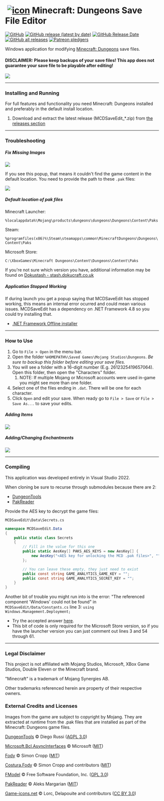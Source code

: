 # &nbsp;[![icon](MCDSaveEdit/Properties/icon.ico)]() Minecraft: Dungeons Save File Editor

[![GitHub](https://img.shields.io/github/license/cutflame/mcdsaveedit)](https://github.com/CutFlame/MCDSaveEdit/blob/master/LICENSE)
[![GitHub release (latest by date)](https://img.shields.io/github/v/release/cutflame/mcdsaveedit?label=latest)](https://github.com/CutFlame/MCDSaveEdit/releases/latest)
[![GitHub Release Date](https://img.shields.io/github/release-date/cutflame/mcdsaveedit)](https://github.com/CutFlame/MCDSaveEdit/releases/latest)
[![GitHub all releases](https://img.shields.io/github/downloads/cutflame/mcdsaveedit/total)](https://github.com/CutFlame/MCDSaveEdit/releases)
[![Patreon pledgers](https://img.shields.io/endpoint?url=https%3A%2F%2Fshieldsio-patreon.vercel.app%2Fapi%3Fusername%3Dcutflame%26type%3Dpatrons&style=flat)](https://patreon.com/cutflame)

Windows application for modifying [Minecraft: Dungeons](https://www.minecraft.net/en-us/about-dungeons/) save files.

#### DISCLAIMER: Please keep backups of your save files! This app does not guarantee your save file to be playable after editing!

<img src="Screenshots/screenshot.png"/>

---

### Installing and Running

For full features and functionality you need Minecraft: Dungeons installed and preferably in the default install location.

1. Download and extract the latest release (MCDSaveEdit_*.zip) from [the releases section](https://github.com/CutFlame/MCDSaveEdit/releases)

---

### Troubleshooting

##### Fix Missing Images

<img src="Screenshots/GameContentLocationDialog.png"/>

If you see this popup, that means it couldn't find the game content in the default location. You need to provide the path to these `.pak` files:

<img src="Screenshots/LocatePakFiles.png"/>

##### Default location of pak files

Minecraft Launcher:

`%localappdata%\Mojang\products\dungeons\dungeons\Dungeons\Content\Paks`

Steam:

`%programfiles(x86)%\Steam\steamapps\common\MinecraftDungeons\Dungeons\Content\Paks`

Microsoft Store:

`C:\XboxGames\Minecraft Dungeons\Content\Dungeons\Content\Paks`

If you're not sure which version you have, additional information may be found on [Dokustash - stash.dokucraft.co.uk](https://stash.dokucraft.co.uk/?help=modding-dungeons)

##### Application Stopped Working

If during launch you get a popup saying that MCDSaveEdit has stopped working,
this means an internal error ocurred and could mean various issues.
MCDSaveEdit has a dependency on .NET Framework 4.8 so you could try installing that.

- [.NET Framework Offline installer](https://support.microsoft.com/en-us/topic/microsoft-net-framework-4-8-offline-installer-for-windows-9d23f658-3b97-68ab-d013-aa3c3e7495e0)

---

### How to Use

1. Go to `File > Open` in the menu bar.
2. Open the folder `%HOMEPATH%\Saved Games\Mojang Studios\Dungeons`. *Be sure to backup this folder before editing your save files.*
3. You will see a folder with a 16-digit number (E.g. 2612325419657064). Open this folder, then open the "Characters" folder.
    1. NOTE: If multiple Mojang or Microsoft accounts were used in-game you might see more than one folder. 
4. Select one of the files ending in `.dat`. There will be one for each character.
5. Click `Open` and edit your save. When ready go to `File > Save` or `File > Save As...` to save your edits.

<p></p>

##### Adding Items

<img src="Screenshots/AddItemTutorial.png"/>

<p></p>

##### Adding/Changing Enchantments

<img src="Screenshots/AddEnchantmentTutorial.png"/>

<p></p>

---

### Compiling

This application was developed entirely in Visual Studio 2022.

When cloning be sure to recurse through submodules because there are 2:

- [DungeonTools](https://github.com/CutFlame/DungeonTools/tree/save-file-editor-1.1)
- [PakReader](https://github.com/CutFlame/PakReader/tree/MCDSaveEdit)

Provide the AES key to decrypt the game files:

`MCDSaveEdit\Data\Secrets.cs`
```csharp
namespace MCDSaveEdit.Data
{
    public static class Secrets
    {
        // Fill in the value for this one
        public static AesKey[] PAKS_AES_KEYS = new AesKey[] {
            new AesKey("<AES key for unlocking the MCD .pak files>", ""),
        };

        // You can leave these empty, they just need to exist
        public const string GAME_ANALYTICS_GAME_KEY = "";
        public const string GAME_ANALYTICS_SECRET_KEY = "";
    }
}
```

Another bit of trouble you might run into is the error: "The referenced component 'Windows' could not be found" in `MCDSaveEdit/Data/Constants.cs` line 3: `using Windows.Management.Deployment;`

- Try the accepted answer [here](https://stackoverflow.com/questions/54454214/how-to-access-windows-management-deployment-namespace-in-a-desktop-project-in-vs).
- This bit of code is only required for the Microsoft Store version, so if you have the launcher version you can just comment out lines 3 and 54 through 61.

---

### Legal Disclaimer

This project is not affiliated with Mojang Studios, Microsoft, XBox Game Studios, Double Eleven or the Minecraft brand.

"Minecraft" is a trademark of Mojang Synergies AB.

Other trademarks referenced herein are property of their respective owners.

### External Credits and Licenses

Images from the game are subject to copyright by Mojang. They are extracted at runtime from the .pak files that are installed as part of the Minecraft: Dungeons game files.

[DungeonTools](https://github.com/HellPie/DungeonTools) © Diego Russi ([AGPL 3.0](https://github.com/HellPie/DungeonTools/blob/master/LICENSE))

[Microsoft.Bcl.AsyncInterfaces](https://github.com/dotnet/corefx) © Microsoft ([MIT](https://licenses.nuget.org/MIT))

[Fody](https://github.com/Fody/Fody) © Simon Cropp ([MIT](https://github.com/Fody/Fody/blob/master/License.txt))

[Costura.Fody](https://github.com/Fody/Costura) © Simon Cropp and contributors ([MIT](https://github.com/Fody/Costura/blob/develop/LICENSE))

[FModel](https://github.com/iAmAsval/FModel) © Free Software Foundation, Inc. ([GPL 3.0](https://github.com/iAmAsval/FModel/blob/master/LICENSE))

[PakReader](https://github.com/WorkingRobot/PakReader) © Aleks Margarian ([MIT](https://github.com/WorkingRobot/PakReader/blob/master/LICENSE))

[Game-icons.net](https://game-icons.net/) © Lorc, Delapouite and contributors ([CC BY 3.0](http://creativecommons.org/licenses/by/3.0/))
